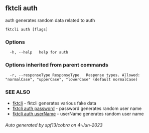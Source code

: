 ## fktcli auth

auth generates random data related to auth

```
fktcli auth [flags]
```

### Options

```
  -h, --help   help for auth
```

### Options inherited from parent commands

```
  -r, --responseType ResponseType   Response types. Allowed: "normalCase", "upperCase", "lowerCase" (default normalCase)
```

### SEE ALSO

* [fktcli](fktcli.md)	 - fktcli generates various fake data
* [fktcli auth password](fktcli_auth_password.md)	 - password generates random user name
* [fktcli auth userName](fktcli_auth_userName.md)	 - userName generates random user name

###### Auto generated by spf13/cobra on 4-Jun-2023
